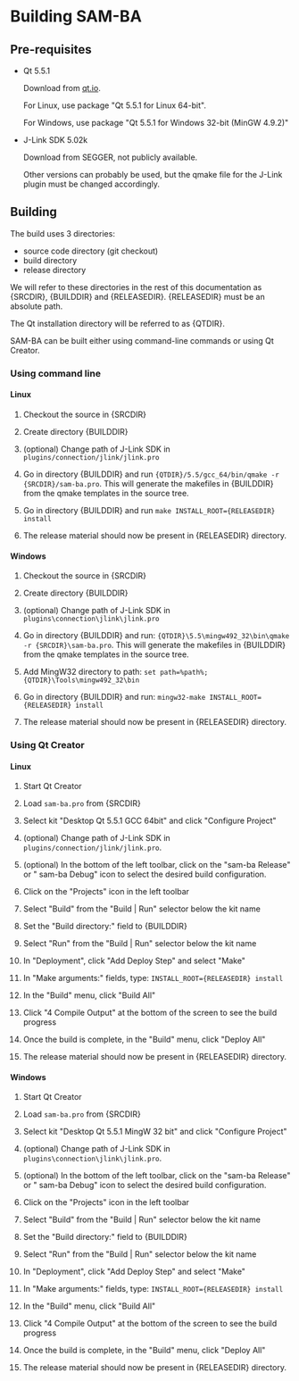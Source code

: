 # Building SAM-BA


## Pre-requisites

- Qt 5.5.1

  Download from [qt.io](http://www.qt.io/download-open-source/#section-3).

  For Linux, use package "Qt 5.5.1 for Linux 64-bit".

  For Windows, use package "Qt 5.5.1 for Windows 32-bit (MinGW 4.9.2)"

- J-Link SDK 5.02k

  Download from SEGGER, not publicly available.

  Other versions can probably be used, but the qmake file for the J-Link plugin
must be changed accordingly.


## Building

The build uses 3 directories:

- source code directory (git checkout)
- build directory
- release directory

We will refer to these directories in the rest of this documentation as
{SRCDIR}, {BUILDDIR} and {RELEASEDIR}.  {RELEASEDIR} must be an absolute path.

The Qt installation directory will be referred to as {QTDIR}.

SAM-BA can be built either using command-line commands or using Qt Creator.

### Using command line

#### Linux

1. Checkout the source in {SRCDIR}

2. Create directory {BUILDDIR}

3. (optional) Change path of J-Link SDK in
``plugins/connection/jlink/jlink.pro``

4. Go in directory {BUILDDIR} and run
``{QTDIR}/5.5/gcc_64/bin/qmake -r {SRCDIR}/sam-ba.pro``.  This will generate
the makefiles in {BUILDDIR} from the qmake templates in the source tree.

5. Go in directory {BUILDDIR} and run
``make INSTALL_ROOT={RELEASEDIR} install``

6. The release material should now be present in {RELEASEDIR} directory.

#### Windows

1. Checkout the source in {SRCDIR}

2. Create directory {BUILDDIR}

3. (optional) Change path of J-Link SDK in
``plugins\connection\jlink\jlink.pro``

4. Go in directory {BUILDDIR} and run:
``{QTDIR}\5.5\mingw492_32\bin\qmake -r {SRCDIR}\sam-ba.pro``.  This will
generate the makefiles in {BUILDDIR} from the qmake templates in the source
tree.

5. Add MingW32 directory to path:
``set path=%path%;{QTDIR}\Tools\mingw492_32\bin``

6. Go in directory {BUILDDIR} and run:
``mingw32-make INSTALL_ROOT={RELEASEDIR} install``

7. The release material should now be present in {RELEASEDIR} directory.


### Using Qt Creator

#### Linux

1. Start Qt Creator

2. Load ``sam-ba.pro`` from {SRCDIR}

3. Select kit "Desktop Qt 5.5.1 GCC 64bit" and click "Configure Project"

4. (optional) Change path of J-Link SDK in
``plugins/connection/jlink/jlink.pro``.

5. (optional) In the bottom of the left toolbar, click on the "sam-ba Release"
or " sam-ba Debug" icon to select the desired build configuration.

4. Click on the "Projects" icon in the left toolbar

5. Select "Build" from the "Build | Run" selector below the kit name

6. Set the "Build directory:" field to {BUILDDIR}

5. Select "Run" from the "Build | Run" selector below the kit name

6. In "Deployment", click "Add Deploy Step" and select "Make"

7. In "Make arguments:" fields, type:
``INSTALL_ROOT={RELEASEDIR} install``
  
8. In the "Build" menu, click "Build All"

10. Click "4 Compile Output" at the bottom of the screen to see the build
progress

11. Once the build is complete, in the "Build" menu, click "Deploy All"

12. The release material should now be present in {RELEASEDIR} directory.

#### Windows

1. Start Qt Creator

2. Load ``sam-ba.pro`` from {SRCDIR}

3. Select kit "Desktop Qt 5.5.1 MingW 32 bit" and click "Configure Project"

4. (optional) Change path of J-Link SDK in
``plugins\connection\jlink\jlink.pro``.

5. (optional) In the bottom of the left toolbar, click on the "sam-ba Release"
or " sam-ba Debug" icon to select the desired build configuration.

4. Click on the "Projects" icon in the left toolbar

5. Select "Build" from the "Build | Run" selector below the kit name

6. Set the "Build directory:" field to {BUILDDIR}

5. Select "Run" from the "Build | Run" selector below the kit name

6. In "Deployment", click "Add Deploy Step" and select "Make"

7. In "Make arguments:" fields, type:
``INSTALL_ROOT={RELEASEDIR} install``

8. In the "Build" menu, click "Build All"

10. Click "4 Compile Output" at the bottom of the screen to see the build
progress

11. Once the build is complete, in the "Build" menu, click "Deploy All"

12. The release material should now be present in {RELEASEDIR} directory.

